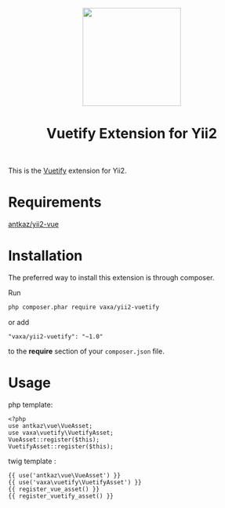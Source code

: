 <p align="center">
    <a href="//vuetifyjs.com" target="_blank" rel="external">
        <img src="https://cdn.vuetifyjs.com/images/logos/v-alt.svg" width="200" />
    </a>
    <h1 align="center">Vuetify Extension for Yii2</h1>
    <br>
</p>

This is the <a href="//vuetifyjs.com" target="_blank">Vuetify</a> extension for Yii2.

# Requirements
<a href="//github.com/antkaz/yii2-vue" target="_blank" rel="external">antkaz/yii2-vue</a>

# Installation

The preferred way to install this extension is through composer.

Run

```bash
php composer.phar require vaxa/yii2-vuetify
```

or add

```
"vaxa/yii2-vuetify": "~1.0"
```

to the **require** section of your `composer.json` file.


# Usage 

php template:
```
<?php
use antkaz\vue\VueAsset;
use vaxa\vuetify\VuetifyAsset;
VueAsset::register($this);
VuetifyAsset::register($this);
```

twig template :
```
{{ use('antkaz\vue\VueAsset') }}
{{ use('vaxa\vuetify\VuetifyAsset') }}
{{ register_vue_asset() }}
{{ register_vuetify_asset() }}
```

